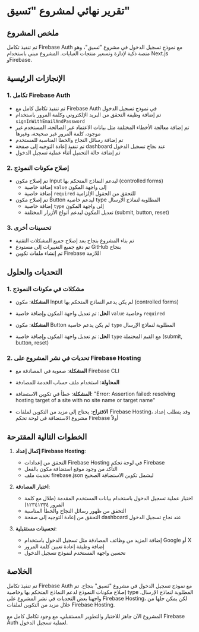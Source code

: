 # تقرير نهائي لمشروع "نَسيق"

## ملخص المشروع
تم تنفيذ تكامل Firebase Auth مع نموذج تسجيل الدخول في مشروع "نَسيق"، وهو منصة ذكية لإدارة وتسعير منتجات العبايات. المشروع مبني باستخدام Next.js وFirebase.

## الإنجازات الرئيسية

### 1. تكامل Firebase Auth
- تم تنفيذ تكامل كامل مع Firebase Auth في نموذج تسجيل الدخول
- تم إضافة وظيفة التحقق من البريد الإلكتروني وكلمة المرور باستخدام `signInWithEmailAndPassword`
- تم إضافة معالجة الأخطاء المختلفة مثل بيانات الاعتماد غير الصالحة، المستخدم غير موجود، كلمة المرور غير صحيحة، وغيرها
- تم إضافة رسائل النجاح والخطأ المناسبة للمستخدم
- تم تنفيذ إعادة التوجيه إلى صفحة dashboard عند نجاح تسجيل الدخول
- تم إضافة حالة التحميل أثناء عملية تسجيل الدخول

### 2. إصلاح مكونات النموذج
- تم إصلاح مكون Input ليدعم النماذج المتحكم بها (controlled forms)
  - إضافة خاصية `value` إلى واجهة المكون
  - إضافة خاصية `required` للتحقق من الحقول الإلزامية
- تم إصلاح مكون Button ليدعم خاصية type المطلوبة لنماذج الإرسال
  - إضافة خاصية `type` إلى واجهة المكون
  - تعديل المكون ليدعم أنواع الأزرار المختلفة (submit, button, reset)

### 3. تحسينات أخرى
- تم بناء المشروع بنجاح بعد إصلاح جميع المشكلات التقنية
- تم دفع جميع التغييرات إلى مستودع GitHub بنجاح
- تم إنشاء ملفات تكوين Firebase اللازمة

## التحديات والحلول

### 1. مشكلات في مكونات النموذج
- **المشكلة**: مكون Input لم يكن يدعم النماذج المتحكم بها (controlled forms)
- **الحل**: تم تعديل واجهة المكون وإضافة خاصية `value` وخاصية `required`

- **المشكلة**: مكون Button لم يكن يدعم خاصية `type` المطلوبة لنماذج الإرسال
- **الحل**: تم تعديل واجهة المكون وإضافة خاصية `type` مع القيم المحتملة (submit, button, reset)

### 2. تحديات في نشر المشروع على Firebase Hosting
- **المشكلة**: صعوبة في المصادقة مع Firebase CLI
- **المحاولة**: استخدام ملف حساب الخدمة للمصادقة

- **المشكلة**: خطأ في تكوين الاستضافة: "Error: Assertion failed: resolving hosting target of a site with no site name or target name"
- **الاقتراح**: يحتاج إلى مزيد من التكوين لملفات Firebase Hosting، وقد يتطلب إعداد مشروع الاستضافة في لوحة تحكم Firebase أولاً

## الخطوات التالية المقترحة

1. **إكمال إعداد Firebase Hosting**:
   - التحقق من إعدادات Firebase Hosting في لوحة تحكم Firebase
   - التأكد من وجود موقع استضافة مكون بالفعل
   - تحديث ملف firebase.json ليشمل تكوين الاستضافة الصحيح

2. **اختبار المصادقة**:
   - اختبار عملية تسجيل الدخول باستخدام بيانات المستخدم المقدمة (طلال مع كلمة المرور ١٢٣٤١٢٣٤)
   - التحقق من ظهور رسائل النجاح والخطأ المناسبة
   - التحقق من إعادة التوجيه إلى صفحة dashboard عند نجاح تسجيل الدخول

3. **تحسينات مستقبلية**:
   - إضافة المزيد من وظائف المصادقة مثل تسجيل الدخول باستخدام Google أو X
   - إضافة وظيفة إعادة تعيين كلمة المرور
   - تحسين واجهة المستخدم لنموذج تسجيل الدخول

## الخلاصة
تم تنفيذ تكامل Firebase Auth مع نموذج تسجيل الدخول في مشروع "نَسيق" بنجاح. تم إصلاح مكونات النموذج لدعم النماذج المتحكم بها وخاصية type المطلوبة لنماذج الإرسال. واجهنا بعض التحديات في نشر المشروع على Firebase Hosting، لكن يمكن حلها من خلال مزيد من التكوين لملفات Firebase Hosting.

المشروع الآن جاهز للاختبار والتطوير المستقبلي، مع وجود تكامل كامل مع Firebase Auth لعملية تسجيل الدخول.

